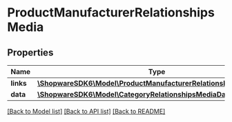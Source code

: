 # ProductManufacturerRelationshipsMedia

## Properties
Name | Type | Description | Notes
------------ | ------------- | ------------- | -------------
**links** | [**\ShopwareSDK6\Model\ProductManufacturerRelationshipsMediaLinks**](ProductManufacturerRelationshipsMediaLinks.md) |  | [optional] 
**data** | [**\ShopwareSDK6\Model\CategoryRelationshipsMediaData**](CategoryRelationshipsMediaData.md) |  | [optional] 

[[Back to Model list]](../../README.md#documentation-for-models) [[Back to API list]](../../README.md#documentation-for-api-endpoints) [[Back to README]](../../README.md)

